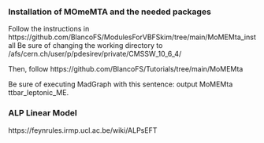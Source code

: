 <h3> Installation of MOmeMTA and the needed packages </h3>
<p> Follow the instructions in <url> https://github.com/BlancoFS/ModulesForVBFSkim/tree/main/MoMEMta_install </url> 
Be sure of changing the working directory to /afs/cern.ch/user/p/pdesirev/private/CMSSW_10_6_4/ </p>
<p> Then, follow <url> https://github.com/BlancoFS/Tutorials/tree/main/MoMEMta </url> </p>
Be sure of executing MadGraph with this sentence: output MoMEMta ttbar_leptonic_ME.


<h3> ALP Linear Model </h3>
<p> https://feynrules.irmp.ucl.ac.be/wiki/ALPsEFT </p>
